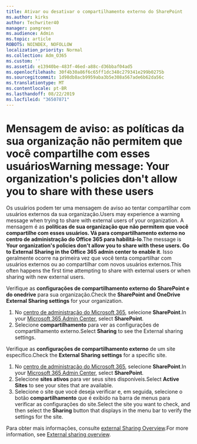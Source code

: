 ```yaml
---
title: Ativar ou desativar o compartilhamento externo do SharePoint
ms.author: kirks
author: Techwriter40
manager: pamgreen
ms.audience: Admin
ms.topic: article
ROBOTS: NOINDEX, NOFOLLOW
localization_priority: Normal
ms.collection: Adm_O365
ms.custom: ''
ms.assetid: e13940be-483f-46ed-a88c-d36bbaf04ad5
ms.openlocfilehash: 30f4b30a86f6c65ff1dc348c279341e299b0275b
ms.sourcegitcommit: 1d98db8acb9959aba3b5e308a567ade6b62da56c
ms.translationtype: MT
ms.contentlocale: pt-BR
ms.lasthandoff: 08/22/2019
ms.locfileid: "36507871"
---
```

# <a name="warning-message-your-organizations-policies-dont-allow-you-to-share-with-these-users"></a><span data-ttu-id="e35d0-102">Mensagem de aviso: as políticas da sua organização não permitem que você compartilhe com esses usuários</span><span class="sxs-lookup"><span data-stu-id="e35d0-102">Warning message: Your organization's policies don't allow you to share with these users</span></span>

<span data-ttu-id="e35d0-103">Os usuários podem ter uma mensagem de aviso ao tentar compartilhar com usuários externos da sua organização.</span><span class="sxs-lookup"><span data-stu-id="e35d0-103">Users may experience a warning message when trying to share with external users of your organization.</span></span> <span data-ttu-id="e35d0-104">A mensagem é as **políticas de sua organização que não permitem que você compartilhe com esses usuários. Vá para compartilhamento externo no centro de administração do Office 365 para habilitá-lo**.</span><span class="sxs-lookup"><span data-stu-id="e35d0-104">The message is **Your organization's policies don't allow you to share with these users. Go to External Sharing in the Office 365 admin center to enable it**.</span></span> <span data-ttu-id="e35d0-105">Isso geralmente ocorre na primeira vez que você tenta compartilhar com usuários externos ou ao compartilhar com novos usuários externos.</span><span class="sxs-lookup"><span data-stu-id="e35d0-105">This often happens the first time attempting to share with external users or when sharing with new external users.</span></span>

<span data-ttu-id="e35d0-106">Verifique as **configurações de compartilhamento externo do SharePoint e do onedrive** para sua organização.</span><span class="sxs-lookup"><span data-stu-id="e35d0-106">Check the **SharePoint and OneDrive External Sharing settings** for your organization.</span></span>

1. <span data-ttu-id="e35d0-107">No [centro de administração do Microsoft 365](https://admin.microsoft.com/AdminPortal/Home#/homepage">https://admin.microsoft.com/), selecione **SharePoint**.</span><span class="sxs-lookup"><span data-stu-id="e35d0-107">In your [Microsoft 365 Admin Center](https://admin.microsoft.com/AdminPortal/Home#/homepage">https://admin.microsoft.com/), select **SharePoint**.</span></span>
3. <span data-ttu-id="e35d0-108">Selecione **compartilhamento** para ver as configurações de compartilhamento externo.</span><span class="sxs-lookup"><span data-stu-id="e35d0-108">Select **Sharing** to see the External sharing settings.</span></span>

<span data-ttu-id="e35d0-109">Verifique as **configurações de compartilhamento externo** de um site específico.</span><span class="sxs-lookup"><span data-stu-id="e35d0-109">Check the **External Sharing settings** for a specific site.</span></span>

1. <span data-ttu-id="e35d0-110">No [centro de administração do Microsoft 365](https://admin.microsoft.com/AdminPortal/Home#/homepage">https://admin.microsoft.com/), selecione **SharePoint**.</span><span class="sxs-lookup"><span data-stu-id="e35d0-110">In your [Microsoft 365 Admin Center](https://admin.microsoft.com/AdminPortal/Home#/homepage">https://admin.microsoft.com/), select **SharePoint**.</span></span>
2. <span data-ttu-id="e35d0-111">Selecione **sites ativos** para ver seus sites disponíveis.</span><span class="sxs-lookup"><span data-stu-id="e35d0-111">Select **Active Sites** to see your sites that are available.</span></span>
3. <span data-ttu-id="e35d0-112">Selecione o site que você deseja verificar e, em seguida, selecione o botão **compartilhamento** que é exibido na barra de menus para verificar as configurações do site.</span><span class="sxs-lookup"><span data-stu-id="e35d0-112">Select the site you want to check, and then select the **Sharing** button that displays in the menu bar to verify the settings for the site.</span></span>

<span data-ttu-id="e35d0-113">Para obter mais informações, consulte [external Sharing Overview](https://docs.microsoft.com/sharepoint/external-sharing-overview).</span><span class="sxs-lookup"><span data-stu-id="e35d0-113">For more information, see [External sharing overview](https://docs.microsoft.com/sharepoint/external-sharing-overview).</span></span>